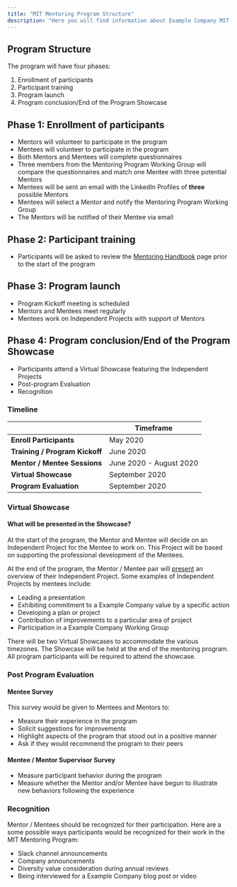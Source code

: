 ```yaml
---
title: "MIT Mentoring Program Structure"
description: "Here you will find information about Example Company MIT Mentoring Program Structure."
---
```


## Program Structure

The program will have four phases:

1. Enrollment of participants
1. Participant training
1. Program launch
1. Program conclusion/End of the Program Showcase

## Phase 1: Enrollment of participants

- Mentors will volunteer to participate in the program
- Mentees will volunteer to participate in the program
- Both Mentors and Mentees will complete questionnaires
- Three members from the Mentoring Program Working Group will compare the questionnaires and match one Mentee with three potential Mentors
- Mentees will be sent an email with the LinkedIn Profiles of **three** possible Mentors
- Mentees will select a Mentor and notify the Mentoring Program Working Group
- The Mentors will be notified of their Mentee via email

## Phase 2: Participant training

- Participants will be asked to review the [Mentoring Handbook](/handbook/engineering/careers/mentoring/) page prior to the start of the program

## Phase 3: Program launch

- Program Kickoff meeting is scheduled
- Mentors and Mentees meet regularly
- Mentees work on Independent Projects with support of Mentors

## Phase 4: Program conclusion/End of the Program Showcase

- Participants attend a Virtual Showcase featuring the Independent Projects
- Post-program Evaluation
- Recognition

### Timeline

|   | Timeframe |
| ------ | ------ |
| **Enroll Participants** | May 2020 |
| **Training / Program Kickoff** | June 2020 |
| **Mentor / Mentee Sessions** | June 2020 - August 2020 |
| **Virtual Showcase** | September 2020 |
| **Program Evaluation** | September 2020 |

### Virtual Showcase

#### What will be presented in the Showcase?

At the start of the program, the Mentor and Mentee will decide on an Independent Project for the Mentee to work on. This Project will be based on supporting the professional development of the Mentees.

At the end of the program, the Mentor / Mentee pair will [present](https://docs.google.com/presentation/d/1kottit7eEl2iDf9zC5fHvTsgPQSHZ_VUyik5tB14kFc/edit?usp=sharing)  an overview of their Independent Project. Some examples of Independent Projects by mentees include:

- Leading a presentation
- Exhibiting commitment to a Example Company value by a specific action
- Developing a plan or project
- Contribution of improvements to a particular area of project
- Participation in a Example Company Working Group

There will be two Virtual Showcases to accommodate the various timezones. The Showcase will be held at the end of the mentoring program. All program participants will be required to attend the showcase.

### Post Program Evaluation

#### Mentee Survey

This survey would be given to Mentees and Mentors to:

- Measure their experience in the program
- Solicit suggestions for improvements
- Highlight aspects of the program that stood out in a positive manner
- Ask if they would recommend the program to their peers

#### Mentee / Mentor Supervisor Survey

- Measure participant behavior during the program
- Measure whether the Mentor and/or Mentee have begun to illustrate new behaviors following the experience

### Recognition

Mentor / Mentees should be recognized for their participation. Here are a some possible ways participants would be recognized for their work in the MIT Mentoring Program:

- Slack channel announcements
- Company announcements
- Diversity value consideration during annual reviews
- Being interviewed for a Example Company blog post or video
